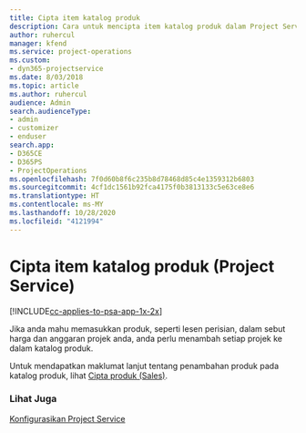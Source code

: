 ```yaml
---
title: Cipta item katalog produk
description: Cara untuk mencipta item katalog produk dalam Project Service
author: ruhercul
manager: kfend
ms.service: project-operations
ms.custom:
- dyn365-projectservice
ms.date: 8/03/2018
ms.topic: article
ms.author: ruhercul
audience: Admin
search.audienceType:
- admin
- customizer
- enduser
search.app:
- D365CE
- D365PS
- ProjectOperations
ms.openlocfilehash: 7f0d60b8f6c235b8d78468d85c4e1359312b6803
ms.sourcegitcommit: 4cf1dc1561b92fca4175f0b3813133c5e63ce8e6
ms.translationtype: HT
ms.contentlocale: ms-MY
ms.lasthandoff: 10/28/2020
ms.locfileid: "4121994"
---
```

# <a name="create-product-catalog-items-project-service"></a>Cipta item katalog produk (Project Service)

[!INCLUDE[cc-applies-to-psa-app-1x-2x](../includes/cc-applies-to-psa-app-1x-2x.md)]

Jika anda mahu memasukkan produk, seperti lesen perisian, dalam sebut harga dan anggaran projek anda, anda perlu menambah setiap projek ke dalam katalog produk.  
  
 Untuk mendapatkan maklumat lanjut tentang penambahan produk pada katalog produk, lihat [Cipta produk (Sales)](https://docs.microsoft.com/dynamics365/sales-enterprise/create-product-sales).  
  
### <a name="see-also"></a>Lihat Juga  
 [Konfigurasikan Project Service](../psa/configure.md)
